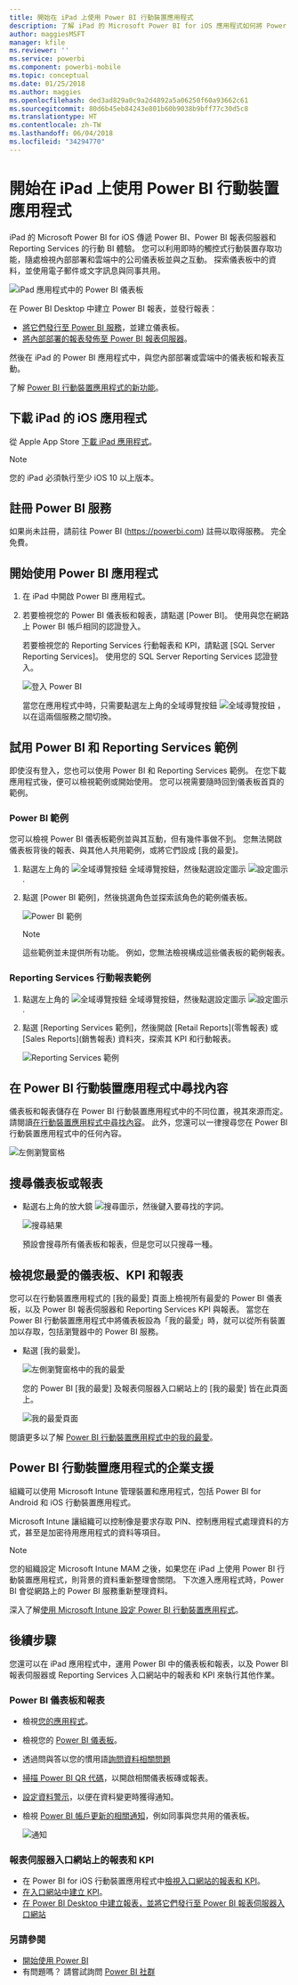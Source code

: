 ```yaml
---
title: 開始在 iPad 上使用 Power BI 行動裝置應用程式
description: 了解 iPad 的 Microsoft Power BI for iOS 應用程式如何將 Power BI 帶入您的口袋，讓您可以行動存取內部部署和雲端的商務資訊。
author: maggiesMSFT
manager: kfile
ms.reviewer: ''
ms.service: powerbi
ms.component: powerbi-mobile
ms.topic: conceptual
ms.date: 01/25/2018
ms.author: maggies
ms.openlocfilehash: ded3ad829a0c9a2d4892a5a06250f60a93662c61
ms.sourcegitcommit: 80d6b45eb84243e801b60b9038b9bff77c30d5c8
ms.translationtype: HT
ms.contentlocale: zh-TW
ms.lasthandoff: 06/04/2018
ms.locfileid: "34294770"
---
```

# <a name="get-started-with-the-power-bi-mobile-app-on-an-ipad"></a>開始在 iPad 上使用 Power BI 行動裝置應用程式
iPad 的 Microsoft Power BI for iOS 傳遞 Power BI、Power BI 報表伺服器和 Reporting Services 的行動 BI 體驗。 您可以利用即時的觸控式行動裝置存取功能，隨處檢視內部部署和雲端中的公司儀表板並與之互動。 探索儀表板中的資料，並使用電子郵件或文字訊息與同事共用。 

![iPad 應用程式中的 Power BI 儀表板](media/mobile-ipad-app-get-started/power-bi-ipad-dashboard-sales-and-marketing.png)

在 Power BI Desktop 中建立 Power BI 報表，並發行報表：

* [將它們發行至 Power BI 服務](service-get-started.md)，並建立儀表板。
* [將內部部署的報表發佈至 Power BI 報表伺服器](report-server/quickstart-create-powerbi-report.md)。

然後在 iPad 的 Power BI 應用程式中，與您內部部署或雲端中的儀表板和報表互動。

了解 [Power BI 行動裝置應用程式的新功能](mobile-whats-new-in-the-mobile-apps.md)。

## <a name="download-the-ios-app-for-the-ipad"></a>下載 iPad 的 iOS 應用程式
從 Apple App Store [下載 iPad 應用程式](http://go.microsoft.com/fwlink/?LinkId=522062)。

> [!NOTE]
> 您的 iPad 必須執行至少 iOS 10 以上版本。 
> 
> 

## <a name="sign-up-for-the-power-bi-service"></a>註冊 Power BI 服務
如果尚未註冊，請前往 Power BI (https://powerbi.com) 註冊以取得服務。 完全免費。

## <a name="get-started-with-the-power-bi-app"></a>開始使用 Power BI 應用程式
1. 在 iPad 中開啟 Power BI 應用程式。
2. 若要檢視您的 Power BI 儀表板和報表，請點選 [Power BI]。 使用與您在網路上 Power BI 帳戶相同的認證登入。 
   
   若要檢視您的 Reporting Services 行動報表和 KPI，請點選 [SQL Server Reporting Services]。 使用您的 SQL Server Reporting Services 認證登入。
   
   ![登入 Power BI](media/mobile-ipad-app-get-started/power-bi-connect-to-login.png)
   
   當您在應用程式中時，只需要點選左上角的全域導覽按鈕 ![全域導覽按鈕](media/mobile-ipad-app-get-started/power-bi-iphone-global-nav-button.png) ，以在這兩個服務之間切換。 

## <a name="try-the-power-bi-and-reporting-services-samples"></a>試用 Power BI 和 Reporting Services 範例
即使沒有登入，您也可以使用 Power BI 和 Reporting Services 範例。 在您下載應用程式後，便可以檢視範例或開始使用。 您可以視需要隨時回到儀表板首頁的範例。

### <a name="power-bi-samples"></a>Power BI 範例
您可以檢視 Power BI 儀表板範例並與其互動，但有幾件事做不到。 您無法開啟儀表板背後的報表、與其他人共用範例，或將它們設成 [我的最愛]。

1. 點選左上角的 ![全域導覽按鈕](media/mobile-ipad-app-get-started/power-bi-iphone-global-nav-button.png) 全域導覽按鈕，然後點選設定圖示 ![設定圖示](media/mobile-ipad-app-get-started/power-bi-ios-settings-gear.png).
2. 點選 [Power BI 範例]，然後挑選角色並探索該角色的範例儀表板。  
   
   ![Power BI 範例](media/mobile-ipad-app-get-started/pbi_ipad_samples2.png)
   
   > [!NOTE]
   > 這些範例並未提供所有功能。 例如，您無法檢視構成這些儀表板的範例報表。 
   > 
   > 

### <a name="reporting-services-mobile-report-samples"></a>Reporting Services 行動報表範例
1. 點選左上角的 ![全域導覽按鈕](media/mobile-ipad-app-get-started/power-bi-iphone-global-nav-button.png) 全域導覽按鈕，然後點選設定圖示 ![設定圖示](media/mobile-ipad-app-get-started/power-bi-ios-settings-gear.png).
2. 點選 [Reporting Services 範例]，然後開啟 [Retail Reports]\(零售報表) 或 [Sales Reports]\(銷售報表) 資料夾，探索其 KPI 和行動報表。
   
   ![Reporting Services 範例](media/mobile-ipad-app-get-started/power-bi-reporting-services-samples.png)

## <a name="find-your-content-in-the-power-bi-mobile-apps"></a>在 Power BI 行動裝置應用程式中尋找內容
儀表板和報表儲存在 Power BI 行動裝置應用程式中的不同位置，視其來源而定。 請閱讀[在行動裝置應用程式中尋找內容](mobile-apps-find-content-mobile-devices.md)。 此外，您還可以一律搜尋您在 Power BI 行動裝置應用程式中的任何內容。 

![左側瀏覽窗格](media/mobile-ipad-app-get-started/power-bi-iphone-left-nav.png)

## <a name="search-for-a-dashboard-or-report"></a>搜尋儀表板或報表
* 點選右上角的放大鏡 ![搜尋圖示](media/mobile-ipad-app-get-started/power-bi-ipad-search-icon.png)，然後鍵入要尋找的字詞。
  
    ![搜尋結果](media/mobile-ipad-app-get-started/power-bi-ipad-search.png)
  
    預設會搜尋所有儀表板和報表，但是您可以只搜尋一種。

## <a name="view-your-favorite-dashboards-kpis-and-reports"></a>檢視您最愛的儀表板、KPI 和報表
您可以在行動裝置應用程式的 [我的最愛] 頁面上檢視所有最愛的 Power BI 儀表板，以及 Power BI 報表伺服器和 Reporting Services KPI 與報表。 當您在 Power BI 行動裝置應用程式中將儀表板設為「我的最愛」時，就可以從所有裝置加以存取，包括瀏覽器中的 Power BI 服務。 

* 點選 [我的最愛]。
  
   ![左側瀏覽窗格中的我的最愛](media/mobile-ipad-app-get-started/power-bi-iphone-favorites-nav.png)
  
   您的 Power BI [我的最愛] 及報表伺服器入口網站上的 [我的最愛] 皆在此頁面上。
  
   ![我的最愛頁面](media/mobile-ipad-app-get-started/power-bi-ipad-favorites.png)

閱讀更多以了解 [Power BI 行動裝置應用程式中的我的最愛](mobile-apps-favorites.md)。

## <a name="enterprise-support-for-the-power-bi-mobile-apps"></a>Power BI 行動裝置應用程式的企業支援
組織可以使用 Microsoft Intune 管理裝置和應用程式，包括 Power BI for Android 和 iOS 行動裝置應用程式。

Microsoft Intune 讓組織可以控制像是要求存取 PIN、控制應用程式處理資料的方式，甚至是加密待用應用程式的資料等項目。

> [!NOTE]
> 您的組織設定 Microsoft Intune MAM 之後，如果您在 iPad 上使用 Power BI 行動裝置應用程式，則背景的資料重新整理會關閉。 下次進入應用程式時，Power BI 會從網路上的 Power BI 服務重新整理資料。
> 
> 

深入了解[使用 Microsoft Intune 設定 Power BI 行動裝置應用程式](service-admin-mobile-intune.md)。 

## <a name="next-steps"></a>後續步驟
您還可以在 iPad 應用程式中，運用 Power BI 中的儀表板和報表，以及 Power BI 報表伺服器或 Reporting Services 入口網站中的報表和 KPI 來執行其他作業。

### <a name="power-bi-dashboards-and-reports"></a>Power BI 儀表板和報表
* 檢視[您的應用程式](service-install-use-apps.md)。
* 檢視您的 [Power BI 儀表板](mobile-apps-view-dashboard.md)。
* 透過問與答以您的慣用語[詢問資料相關問題](mobile-apps-ios-qna.md)
* [掃描 Power BI QR 代碼](mobile-apps-qr-code.md)，以開啟相關儀表板磚或報表。
* [設定資料警示](mobile-set-data-alerts-in-the-mobile-apps.md)，以便在資料變更時獲得通知。
* 檢視 [Power BI 帳戶更新的相關通知](mobile-apps-notification-center.md)，例如同事與您共用的儀表板。
  
  ![通知](media/mobile-ipad-app-get-started/power-bi-ipad-notifications.png)

### <a name="reports-and-kpis-on-the-report-server-web-portals"></a>報表伺服器入口網站上的報表和 KPI
* 在 Power BI for iOS 行動裝置應用程式中[檢視入口網站的報表和 KPI](mobile-app-ssrs-kpis-mobile-on-premises-reports.md)。
* [在入口網站中建立 KPI](https://docs.microsoft.com/sql/reporting-services/working-with-kpis-in-reporting-services)。
* [在 Power BI Desktop 中建立報表，並將它們發行至 Power BI 報表伺服器入口網站](report-server/quickstart-create-powerbi-report.md)

### <a name="see-also"></a>另請參閱
* [開始使用 Power BI](service-get-started.md)  
* 有問題嗎？ 請嘗試詢問 [Power BI 社群](http://community.powerbi.com/)


